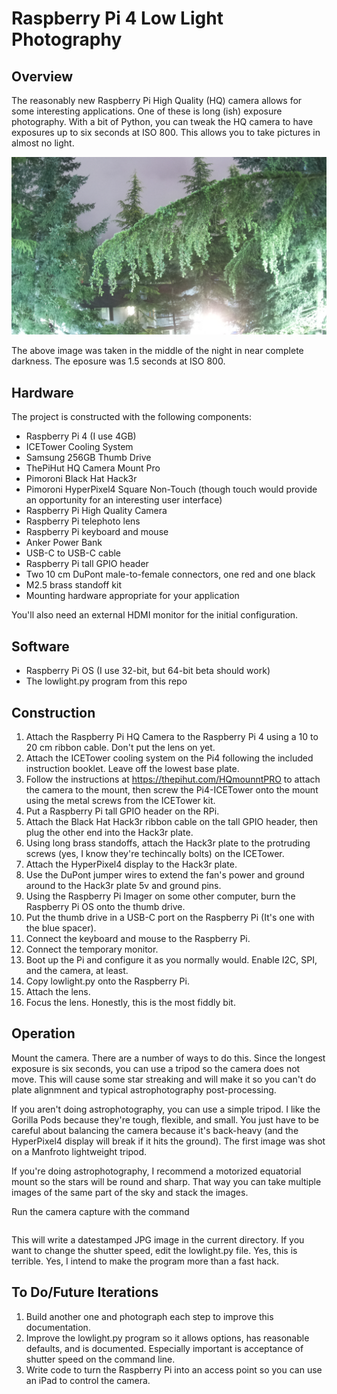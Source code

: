 # Raspberry Pi 4 Low Light Photography

## Overview

The reasonably new Raspberry Pi High Quality (HQ) camera allows for some
interesting applications. One of these is long (ish) exposure photography.
With a bit of Python, you can tweak the HQ camera to have exposures up to
six seconds at ISO 800. This allows you to take pictures in almost no light.

![Weather cam image taken in near complete darkness](images/202105090247_kh_low.jpg)

The above image was taken in the middle of the night in near complete darkness.
The eposure was 1.5 seconds at ISO 800.

## Hardware

The project is constructed with the following components:

* Raspberry Pi 4 (I use 4GB)
* ICETower Cooling System
* Samsung 256GB Thumb Drive
* ThePiHut HQ Camera Mount Pro
* Pimoroni Black Hat Hack3r
* Pimoroni HyperPixel4 Square Non-Touch (though touch would provide an
opportunity for an interesting user interface)
* Raspberry Pi High Quality Camera
* Raspberry Pi telephoto lens
* Raspberry Pi keyboard and mouse
* Anker Power Bank
* USB-C to USB-C cable
* Raspberry Pi tall GPIO header
* Two 10 cm DuPont male-to-female connectors, one red and one black
* M2.5 brass standoff kit
* Mounting hardware appropriate for your application

You'll also need an external HDMI monitor for the initial configuration.

## Software

* Raspberry Pi OS (I use 32-bit, but 64-bit beta should work)
* The lowlight.py program from this repo

## Construction

1. Attach the Raspberry Pi HQ Camera to the Raspberry Pi 4 using
a 10 to 20 cm ribbon cable. Don't put the lens on yet.
2. Attach the ICETower cooling system on the Pi4 following the
included instruction booklet. Leave off the lowest base plate.
3. Follow the instructions at https://thepihut.com/HQmounntPRO to attach
the camera to the mount, then screw the Pi4-ICETower onto the mount using the
metal screws from the ICETower kit.
4. Put a Raspberry Pi tall GPIO header on the RPi.
5. Attach the Black Hat Hack3r ribbon cable on the tall GPIO header, then plug
the other end into the Hack3r plate.
6. Using long brass standoffs, attach the Hack3r plate to the protruding screws
(yes, I know they're techincally bolts) on the ICETower.
7. Attach the HyperPixel4 display to the Hack3r plate.
8. Use the DuPont jumper wires to extend the fan's power and ground around to the
Hack3r plate 5v and ground pins.
9. Using the Raspberry Pi Imager on some other computer, burn the Raspberry Pi
OS onto the thumb drive.
10. Put the thumb drive in a USB-C port on the Raspberry Pi (It's one with the
blue spacer).
11. Connect the keyboard and mouse to the Raspberry Pi.
12. Connect the temporary monitor.
13. Boot up the Pi and configure it as you normally would. Enable I2C, SPI, and
the camera, at least.
14. Copy lowlight.py onto the Raspberry Pi.
15. Attach the lens.
16. Focus the lens. Honestly, this is the most fiddly bit.

## Operation

Mount the camera. There are a number of ways to do this. Since the longest
exposure is six seconds, you can use a tripod so the camera does not move. This
will cause some star streaking and will make it so you can't do plate alignmnent
and typical astrophotography post-processing.

If you aren't doing astrophotography, you can use a simple tripod. I like the
Gorilla Pods because they're tough, flexible, and small. You just have to be
careful about balancing the camera because it's back-heavy (and the 
HyperPixel4 display will break if it hits the ground). The first image was
shot on a Manfroto lightweight tripod.

If you're doing astrophotography, I recommend a motorized equatorial mount so
the stars will be round and sharp. That way you can take multiple images of the
same part of the sky and stack the images.

Run the camera capture with the command
```python3 lowlight.py
```
This will write a datestamped JPG image in the current directory. If you want to
change the shutter speed, edit the lowlight.py file. Yes, this is terrible. Yes, I 
intend to make the program more than a fast hack.


## To Do/Future Iterations

1. Build another one and photograph each step to improve this documentation.
2. Improve the lowlight.py program so it allows options, has reasonable
defaults, and is documented. Especially important is acceptance of shutter speed
on the command line.
3. Write code to turn the Raspberry Pi into an access point so you can use an iPad
to control the camera.

